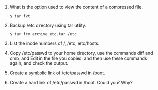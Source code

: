 1. What is the option used to view the content of a compressed file.

    ```$ tar fvt```

2. Backup /etc directory using tar utility.

    ```$ tar fcv archive_etc.tar /etc```
    
3. List the inode numbers of /, /etc, /etc/hosts.

4. Copy /etc/passwd to your home directory, use the commands diff and cmp, and Edit in the file you copied, and then use these commands again, and check the output.

5. Create a symbolic link of /etc/passwd in /boot.

6. Create a hard link of /etc/passwd in /boot. Could you? Why?
